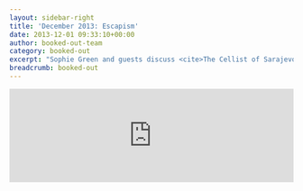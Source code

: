 ```yaml
---
layout: sidebar-right
title: 'December 2013: Escapism'
date: 2013-12-01 09:33:10+00:00
author: booked-out-team
category: booked-out
excerpt: "Sophie Green and guests discuss <cite>The Cellist of Sarajevo</cite> by Steven Galloway, <cite>The Knife of Never Letting Go</cite> by Patrick Ness, <cite>Instructions for a Heatwave</cite> by Maggie O’ Farrell and <cite>Walking back to Happiness</cite> by Lucy Dillion."
breadcrumb: booked-out
---
```

<iframe width="100%" height="166" scrolling="no" frameborder="no" src="https://w.soundcloud.com/player/?url=https%3A//api.soundcloud.com/tracks/182167966&amp;color=ff5500&amp;auto_play=false&amp;hide_related=false&amp;show_comments=true&amp;show_user=true&amp;show_reposts=false"></iframe>

